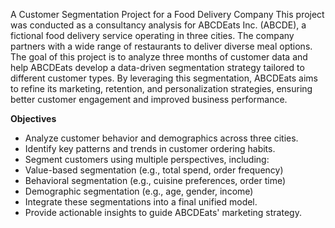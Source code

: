 A Customer Segmentation Project for a Food Delivery Company
This project was conducted as a consultancy analysis for ABCDEats Inc. (ABCDE), a fictional food delivery service operating in three cities. The company partners with a wide range of restaurants to deliver diverse meal options. The goal of this project is to analyze three months of customer data and help ABCDEats develop a data-driven segmentation strategy tailored to different customer types.
By leveraging this segmentation, ABCDEats aims to refine its marketing, retention, and personalization strategies, ensuring better customer engagement and improved business performance.

**Objectives**
- Analyze customer behavior and demographics across three cities.
- Identify key patterns and trends in customer ordering habits.
- Segment customers using multiple perspectives, including:
- Value-based segmentation (e.g., total spend, order frequency)
- Behavioral segmentation (e.g., cuisine preferences, order time)
- Demographic segmentation (e.g., age, gender, income)
- Integrate these segmentations into a final unified model.
- Provide actionable insights to guide ABCDEats' marketing strategy.
